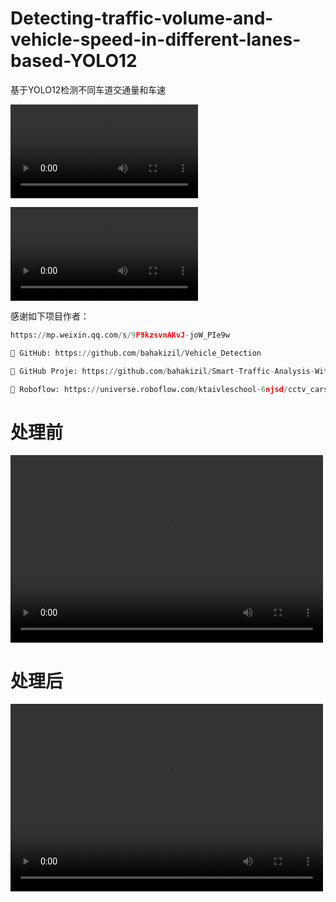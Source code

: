 # Detecting-traffic-volume-and-vehicle-speed-in-different-lanes-based-YOLO12
基于YOLO12检测不同车道交通量和车速

![本地路径](/datasets/emniyett.mp4)

![本地路径](/runs/output_lane_detection.mp4)

感谢如下项目作者：

```py
https://mp.weixin.qq.com/s/9F9kzsvnAKvJ-joW_PIe9w

🔗 GitHub: https://github.com/bahakizil/Vehicle_Detection

🔗 GitHub Proje: https://github.com/bahakizil/Smart-Traffic-Analysis-With-Yolo

🔗 Roboflow: https://universe.roboflow.com/ktaivleschool-6njsd/cctv_cars_bike_detection-gi3nf/dataset/6
```

# 处理前
<video src="./datasets/emniyett.mp4" controls="controls" width="500" height="300"></video>

# 处理后

<video src="./runs/output_lane_detection.mp4" controls="controls" width="500" height="300"></video>
